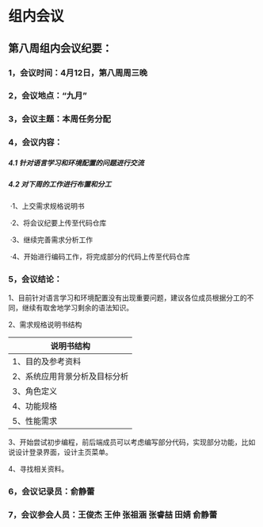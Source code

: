# 组内会议

## 第八周组内会议纪要：


### 1，会议时间：4月12日，第八周周三晚

### 2，会议地点：“九月”

### 3，会议主题：本周任务分配

### 4，会议内容：
##### 4.1 针对语言学习和环境配置的问题进行交流
##### 4.2 对下周的工作进行布置和分工
​	·1、上交需求规格说明书

​	·2、将会议纪要上传至代码仓库

​	·3、继续完善需求分析工作

​	·4、开始进行编码工作，将完成部分的代码上传至代码仓库

### 5，会议结论：
1、目前针对语言学习和环境配置没有出现重要问题，建议各位成员根据分工的不同，继续有取舍地学习剩余的语法知识。

2、需求规格说明书结构

| 说明书结构 |     
|----------|
| 1、目的及参考资料 |  
| 2、系统应用背景分析及目标分析 |
| 3、角色定义 | 
| 4、功能规格 | 
| 5、性能需求 | 

3、开始尝试初步编程，前后端成员可以考虑编写部分代码，实现部分功能，比如说设计登录界面，设计主页菜单。

4、寻找相关资料。

### 6，会议记录员：俞静蕾

### 7，会议参会人员：王俊杰 王仲 张祖涵 张睿喆 田婧 俞静蕾


